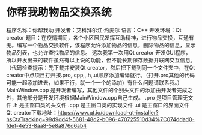# 你帮我助物品交换系统
程序名称：你帮我助
开发者：艾科拜尔江·约麦尔
语言：C++
开发环境：Qt creator
题目：在疫情期间，各个小区居民发挥互助精神，进行物品交换，互通有无。编写一个物品交换软件，该程序允许添加物品的信息，删除物品的信息，显示物品列表，也允许查找物品的信息。
这次我第一次用Qt creator 开发GUI程序，所以开发出来的软件虽然有以上说的功能，但不能长期保存数据并联网交互信息。
（代码检查提示：先下载并安装Qt creator，然后把下载到同一个文件夹中，在Qt creator中点项目打开按.pro,.cpp,,.h,.ui顺序添加编译就行。（打开.pro其他的代码可能一起添加进去，如果不行，就一个一个的添加）有什么问题请联系我。）
MainWindow.cpp 是开发者编写，其他文件的个别头文件的添加由开发者完成之外，其他部分是开发环境根据MainWindow.cpp自己生成。
.pro 是项目管理无文件
.h   是主窗口类的头文件
.cpp 是主窗口类的实现文件
.ui  是主窗口的界面文件
Qt creator下载地址：https://www.qt.io/download-qt-installer?hsCtaTracking=99d9dd4f-5681-48d2-b096-470725510d34%7C074ddad0-fdef-4e53-8aa8-5e8a876d6ab4
